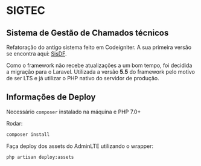 # SIGTEC

## Sistema de Gestão de Chamados técnicos

Refatoração do antigo sistema feito em Codeigniter. A sua primeira versão se encontra aqui: [SisDF](https://github.com/df-ffclrp/SisDF).

Como o framework não recebe atualizações a um bom tempo, foi decidida a migração para o Laravel. Utilizada a versão **5.5** do framework pelo motivo de ser LTS e já utilizar o PHP nativo do servidor de produção.

## Informações de Deploy

Necessário `composer` instalado na máquina e PHP 7.0+

Rodar:

```bash
composer install
```

Faça deploy dos assets do AdminLTE utilizando o wrapper:

```bash
php artisan deploy:assets
```